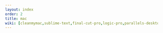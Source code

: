 ```yaml
---
layout: index
order: 2
title: mac
wiki: [cleanmymac,sublime-text,final-cut-pro,logic-pro,parallels-desktop16,motion,compressor,1password,goodnotes,permute]
---
```


